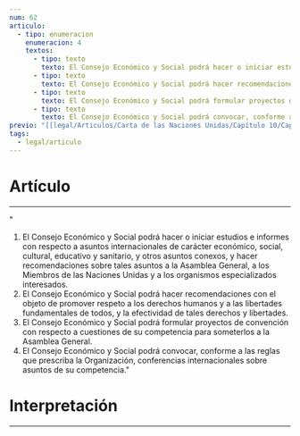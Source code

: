 ```yaml
---
num: 62
articulo:
  - tipo: enumeracion
    enumeracion: 4
    textos:
      - tipo: texto
        texto: El Consejo Económico y Social podrá hacer o iniciar estudios e informes con respecto a asuntos internacionales de carácter económico, social, cultural, educativo y sanitario, y otros asuntos conexos, y hacer recomendaciones sobre tales asuntos a la Asamblea General, a los Miembros de las Naciones Unidas y a los organismos especializados interesados.
      - tipo: texto
        texto: El Consejo Económico y Social podrá hacer recomendaciones con el objeto de promover respeto a los derechos humanos y a las libertades fundamentales de todos, y la efectividad de tales derechos y libertades.
      - tipo: texto
        texto: El Consejo Económico y Social podrá formular proyectos de convención con respecto a cuestiones de su competencia para someterlos a la Asamblea General.
      - tipo: texto
        texto: El Consejo Económico y Social podrá convocar, conforme a las reglas que prescriba la Organización, conferencias internacionales sobre asuntos de su competencia.
previo: "[[legal/Articulos/Carta de las Naciones Unidas/Capítulo 10/Capítulo 10, El Consejo Económico y Social.md|Capítulo 10, El Consejo Económico y Social]]"
tags:
  - legal/articulo
---
```

# Artículo
---
" 
1. El Consejo Económico y Social podrá hacer o iniciar estudios e informes con respecto a asuntos internacionales de carácter económico, social, cultural, educativo y sanitario, y otros asuntos conexos, y hacer recomendaciones sobre tales asuntos a la Asamblea General, a los Miembros de las Naciones Unidas y a los organismos especializados interesados.
 2. El Consejo Económico y Social podrá hacer recomendaciones con el objeto de promover respeto a los derechos humanos y a las libertades fundamentales de todos, y la efectividad de tales derechos y libertades.
 3. El Consejo Económico y Social podrá formular proyectos de convención con respecto a cuestiones de su competencia para someterlos a la Asamblea General.
 4. El Consejo Económico y Social podrá convocar, conforme a las reglas que prescriba la Organización, conferencias internacionales sobre asuntos de su competencia."

# Interpretación
---
